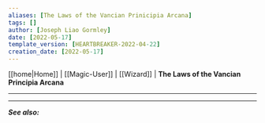 ```yaml
---
aliases: [The Laws of the Vancian Prinicipia Arcana]
tags: []
author: [Joseph Liao Gormley]
date: [2022-05-17]
template_version: [HEARTBREAKER-2022-04-22]
creation_date: [2022-05-17]
---
```

<!-- Home | Character Creation | -->
[[home|Home]] | [[Magic-User]] | [[Wizard]] | **The Laws of the Vancian Principia Arcana**
___


___
***See also:*** 
